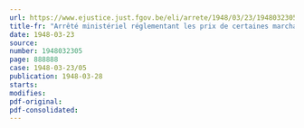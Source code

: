 ```yaml
---
url: https://www.ejustice.just.fgov.be/eli/arrete/1948/03/23/1948032305/justel
title-fr: "Arrêté ministériel réglementant les prix de certaines marchandises destinées à l'alimentation du bétail (abrogé par AM 12-08-1949, art. 1)"
date: 1948-03-23
source:
number: 1948032305
page: 888888
case: 1948-03-23/05
publication: 1948-03-28
starts:
modifies:
pdf-original:
pdf-consolidated:
---
```


